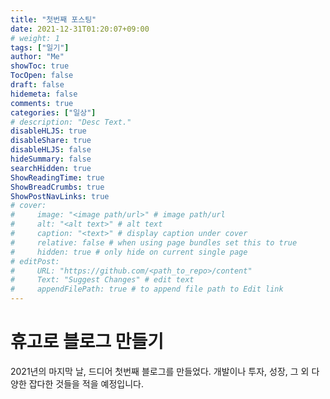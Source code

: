 ```yaml
---
title: "첫번째 포스팅"
date: 2021-12-31T01:20:07+09:00
# weight: 1
tags: ["일기"]
author: "Me"
showToc: true
TocOpen: false
draft: false
hidemeta: false
comments: true
categories: ["일상"]
# description: "Desc Text."
disableHLJS: true 
disableShare: true
disableHLJS: false
hideSummary: false
searchHidden: true
ShowReadingTime: true
ShowBreadCrumbs: true
ShowPostNavLinks: true
# cover:
#     image: "<image path/url>" # image path/url
#     alt: "<alt text>" # alt text
#     caption: "<text>" # display caption under cover
#     relative: false # when using page bundles set this to true
#     hidden: true # only hide on current single page
# editPost:
#     URL: "https://github.com/<path_to_repo>/content"
#     Text: "Suggest Changes" # edit text
#     appendFilePath: true # to append file path to Edit link
---
```


# 휴고로 블로그 만들기

2021년의 마지막 날, 드디어 첫번째 블로그를 만들었다. 
개발이나 투자, 성장, 그 외 다양한 잡다한 것들을 적을 예정입니다. 